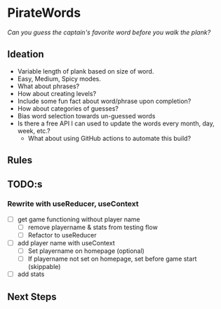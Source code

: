 # PirateWords

_Can you guess the captain's favorite word before you walk the plank?_

## Ideation

* Variable length of plank based on size of word.
* Easy, Medium, Spicy modes.
* What about phrases?
* How about creating levels?
* Include some fun fact about word/phrase upon completion?
* How about categories of guesses?
* Bias word selection towards un-guessed words
* Is there a free API I can used to update the words every month, day, week, etc.?
  * What about using GitHub actions to automate this build?

## Rules

## TODO:s

### Rewrite with useReducer, useContext

* [ ] get game functioning without player name
  * [ ] remove playername & stats from testing flow
  * [ ] Refactor to useReducer
* [ ] add player name with useContext
  * [ ] Set playername on homepage (optional)
  * [ ] If playername not set on homepage, set before game start (skippable)
* [ ] add stats

## Next Steps
